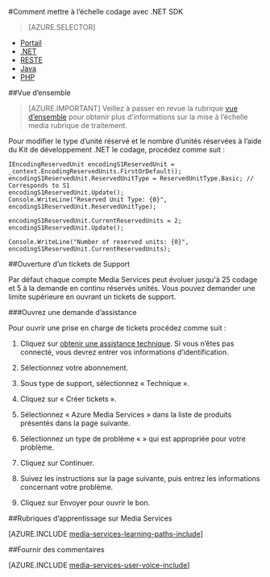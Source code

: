 <properties 
    pageTitle="Comment ajouter des unités de codage" 
    description="Découvrez comment ajouter des unités codage avec .NET"  
    services="media-services" 
    documentationCenter="" 
    authors="juliako" 
    manager="erikre" 
    editor=""/>

<tags 
    ms.service="media-services" 
    ms.workload="media" 
    ms.tgt_pltfrm="na" 
    ms.devlang="na" 
    ms.topic="article" 
    ms.date="09/01/2016"
    ms.author="juliako;milangada;gtrifonov"/>


#<a name="how-to-scale-encoding-with-net-sdk"></a>Comment mettre à l’échelle codage avec .NET SDK

> [AZURE.SELECTOR]
- [Portail](media-services-portal-scale-media-processing.md )
- [.NET](media-services-dotnet-encoding-units.md)
- [RESTE](https://msdn.microsoft.com/library/azure/dn859236.aspx)
- [Java](https://github.com/southworkscom/azure-sdk-for-media-services-java-samples)
- [PHP](https://github.com/Azure/azure-sdk-for-php/tree/master/examples/MediaServices)

##<a name="overview"></a>Vue d’ensemble

>[AZURE.IMPORTANT] Veillez à passer en revue la rubrique [vue d’ensemble](media-services-scale-media-processing-overview.md) pour obtenir plus d’informations sur la mise à l’échelle media rubrique de traitement.
 
Pour modifier le type d’unité réservé et le nombre d’unités réservées à l’aide du Kit de développement .NET le codage, procédez comme suit :

    IEncodingReservedUnit encodingS1ReservedUnit = _context.EncodingReservedUnits.FirstOrDefault();
    encodingS1ReservedUnit.ReservedUnitType = ReservedUnitType.Basic; // Corresponds to S1
    encodingS1ReservedUnit.Update();
    Console.WriteLine("Reserved Unit Type: {0}", encodingS1ReservedUnit.ReservedUnitType);
    
    encodingS1ReservedUnit.CurrentReservedUnits = 2;
    encodingS1ReservedUnit.Update();
    
    Console.WriteLine("Number of reserved units: {0}", encodingS1ReservedUnit.CurrentReservedUnits);

##<a name="opening-a-support-ticket"></a>Ouverture d’un tickets de Support

Par défaut chaque compte Media Services peut évoluer jusqu'à 25 codage et 5 à la demande en continu réservés unités. Vous pouvez demander une limite supérieure en ouvrant un tickets de support.

###<a name="open-a-support-ticket"></a>Ouvrez une demande d’assistance

Pour ouvrir une prise en charge de tickets procédez comme suit :

1. Cliquez sur [obtenir une assistance technique](https://manage.windowsazure.com/?getsupport=true). Si vous n’êtes pas connecté, vous devrez entrer vos informations d’identification.

1. Sélectionnez votre abonnement.

1. Sous type de support, sélectionnez « Technique ».

1. Cliquez sur « Créer tickets ».

1. Sélectionnez « Azure Media Services » dans la liste de produits présentés dans la page suivante.

1. Sélectionnez un type de problème « » qui est appropriée pour votre problème.

1. Cliquez sur Continuer.

1. Suivez les instructions sur la page suivante, puis entrez les informations concernant votre problème.

1. Cliquez sur Envoyer pour ouvrir le bon.



##<a name="media-services-learning-paths"></a>Rubriques d’apprentissage sur Media Services

[AZURE.INCLUDE [media-services-learning-paths-include](../../includes/media-services-learning-paths-include.md)]

##<a name="provide-feedback"></a>Fournir des commentaires

[AZURE.INCLUDE [media-services-user-voice-include](../../includes/media-services-user-voice-include.md)]
